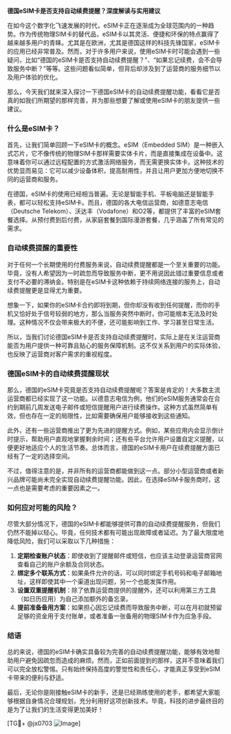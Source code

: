 **德国eSIM卡是否支持自动续费提醒？深度解读与实用建议**

在如今这个数字化飞速发展的时代，eSIM卡正在逐渐成为全球范围内的一种趋势。作为传统物理SIM卡的替代品，eSIM卡以其灵活、便捷和环保的特点赢得了越来越多用户的青睐。尤其是在欧洲，尤其是德国这样的科技先锋国家，eSIM卡的应用已经非常普及。然而，对于许多用户来说，使用eSIM卡时可能会遇到一些疑问，比如“德国的eSIM卡是否支持自动续费提醒？”、“如果忘记续费，会不会导致服务中断？”等等。这些问题看似简单，但背后却涉及到了运营商的服务细节以及用户体验的优化。

那么，今天我们就来深入探讨一下德国eSIM卡的自动续费提醒功能，看看它是否真的如我们所期望的那样完善，并为那些想要了解或使用eSIM卡的朋友提供一些建议。

### 什么是eSIM卡？

首先，让我们简单回顾一下eSIM卡的概念。eSIM（Embedded SIM）是一种嵌入式芯片，它不像传统的物理SIM卡那样需要实体卡片，而是直接集成在设备中。这意味着你可以通过远程配置的方式激活网络服务，而无需更换实体卡。这种技术的优势显而易见：它可以减少设备体积，提高耐用性，并且让用户更加方便地切换不同的运营商和服务。

在德国，eSIM卡的使用已经相当普遍。无论是智能手机、平板电脑还是智能手表，都可以轻松支持eSIM卡。而且，德国的各大电信运营商，如德意志电信（Deutsche Telekom）、沃达丰（Vodafone）和O2等，都提供了丰富的eSIM套餐选择。从预付费到后付费，从家庭套餐到国际漫游套餐，几乎涵盖了所有常见的需求。

### 自动续费提醒的重要性

对于任何一个长期使用的付费服务来说，自动续费提醒都是一个至关重要的功能。毕竟，没有人希望因为一时疏忽而导致服务中断，更不用说因此错过重要信息或者支付不必要的滞纳金。特别是在eSIM卡这种依赖于持续网络连接的服务上，自动续费提醒更是显得尤为重要。

想象一下，如果你的eSIM卡合约即将到期，但你却没有收到任何提醒，而你的手机又恰好处于信号较弱的地方，那么当服务突然中断时，你可能根本无法及时处理。这种情况不仅会带来极大的不便，还可能影响到工作、学习甚至日常生活。

所以，当我们讨论德国eSIM卡是否支持自动续费提醒时，实际上是在关注运营商能否为用户提供一种可靠且贴心的服务保障机制。这不仅关系到用户的实际体验，也反映了运营商对客户需求的重视程度。

### 德国eSIM卡的自动续费提醒现状

那么，德国的eSIM卡究竟是否支持自动续费提醒呢？答案是肯定的！大多数主流运营商都已经实现了这一功能。以德意志电信为例，他们的eSIM服务通常会在合约到期前几周发送电子邮件或短信提醒用户进行续费操作。这种方式虽然简单有效，但也存在一定的局限性，比如需要确保用户能够接收到这些通知。

此外，还有一些运营商推出了更为先进的提醒方式。例如，某些应用内会显示倒计时提示，帮助用户直观地掌握剩余时间；还有些平台允许用户设置自定义提醒，以便更好地适应个人的生活节奏。总体而言，德国的eSIM卡用户在续费提醒方面已经有了一定的选择空间。

不过，值得注意的是，并非所有的运营商都能做到这一点。部分小型运营商或者新兴品牌可能尚未完全实现自动续费提醒功能。因此，在选择eSIM卡服务商时，这一点也是需要考虑的重要因素之一。

### 如何应对可能的风险？

尽管大部分情况下，德国的eSIM卡都能够提供可靠的自动续费提醒服务，但我们仍然不能掉以轻心。毕竟，任何技术都有可能出现故障或者延迟。为了最大限度地降低风险，我们可以采取以下几种措施：

1. **定期检查账户状态**：即使收到了提醒邮件或短信，也应该主动登录运营商官网查看自己的账户余额及合同状态。
2. **绑定多个联系方式**：如果条件允许的话，可以同时绑定手机号码和电子邮箱地址，这样即使其中一个渠道出现问题，另一个也能发挥作用。
3. **设置双重提醒机制**：除了依靠运营商提供的提醒外，还可以利用第三方工具（如日历应用）为自己添加额外的备忘录。
4. **提前准备备用方案**：如果担心因忘记续费而导致服务中断，可以在月初就预留足够的资金用于支付账单，或者准备一张备用的物理SIM卡作为应急手段。

### 结语

总的来说，德国的eSIM卡确实具备较为完善的自动续费提醒功能，能够有效地帮助用户避免因疏忽而造成的麻烦。然而，正如前面提到的那样，这并不意味着我们可以完全放松警惕。只有始终保持高度的警觉性和责任心，才能真正享受到eSIM卡带来的便利与舒适。

最后，无论你是刚接触eSIM卡的新手，还是已经熟练使用的老手，都希望大家能够根据自身情况合理规划，充分利用好这项创新技术。毕竟，科技的进步最终目的是为了让我们的生活变得更加美好！

[TG💪+ @jx0703 ![Image](https://github.com/user-attachments/assets/dbca1d08-cadb-493c-b0ec-ad6f7a83f270)]
